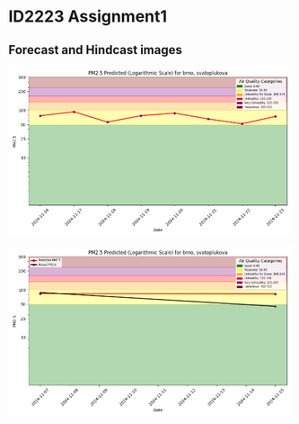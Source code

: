 # ID2223 Assignment1 

## Forecast and Hindcast images

![Forecast image](docs/air-quality/assets/img/pm25_forecast.png)

![Hindcast image](docs/air-quality/assets/img/pm25_hindcast_1day.png)